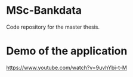 # MSc-Bankdata
Code repository for the master thesis.

# Demo of the application
https://www.youtube.com/watch?v=9uvhYbi-t-M
